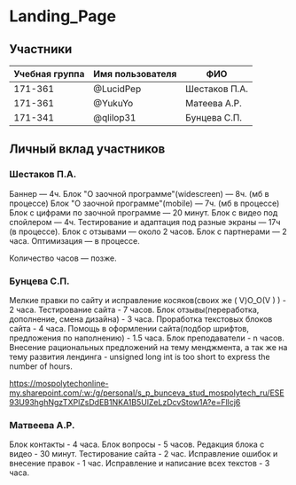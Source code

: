 # Landing_Page


## Участники

| Учебная группа | Имя пользователя | ФИО                      |
|----------------|------------------|--------------------------|
| 171-361        | @LucidPep        | Шестаков П.А.            |
| 171-361        | @YukuYo          | Матеева А.Р.             |
| 171-341        | @qlilop31        | Бунцева С.П.             |


## Личный вклад участников

### Шестаков П.А.
Баннер — 4ч.
Блок "О заочной программе"(widescreen) — 8ч. (мб в процессе)
Блок "О заочной программе"(mobile) — 7ч. (мб в процессе)
Блок с цифрами по заочной программе — 20 минут.
Блок с видео под спойлером — 4ч.
Тестирование и адаптация под разные экраны — 17ч (в процессе).
Блок с отзывами — около 2 часов.
Блок с партнерами — 2 часа.
Оптимизация — в процессе.

Количество часов — позже.

### Бунцева С.П.

Мелкие правки по сайту и исправление косяков(своих же ( V)O_O(V ) ) - 2 часа.
Тестирование сайта - 7 часов. 
Блок отзывы(переработка, дополнение, смена дизайна) - 3 часа.
Проработка текстовых блоков сайта - 4 часа. 
Помощь в оформлении сайта(подбор шрифтов, предложения по наполнению) - 1.5 часа. 
Блок преподаватели - n часов.
Внесение рациональных предложений на тему менджмента, а так же на тему развития лендинга - unsigned long int is too short to express the number of hours.

https://mospolytechonline-my.sharepoint.com/:w:/g/personal/s_p_bunceva_stud_mospolytech_ru/ESE93U93hghNgzTXPlZsDdEB1NKA1B5UlZeLzDcvStow1A?e=Fllcj6


### Матвеева А.Р.
Блок контакты - 4 часа.
Блок вопросы - 5 часов.
Редакция блока с видео - 30 минут.
Тестирование сайта - 2 час.
Исправление ошибок и внесение правок - 1 час.
Исправление и написание всех текстов - 3 часа.
